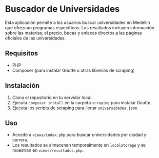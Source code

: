 # Buscador de Universidades

Esta aplicación permite a los usuarios buscar universidades en Medellín que ofrezcan programas específicos. Los resultados incluyen información sobre las materias, el precio, becas y enlaces directos a las páginas oficiales de las universidades.

## Requisitos
- PHP
- Composer (para instalar Goutte u otras librerías de scraping)

## Instalación
1. Clona el repositorio en tu servidor local.
2. Ejecuta `composer install` en la carpeta `scraping` para instalar Goutte.
3. Ejecuta los scripts de scraping para llenar `universidades.json`.

## Uso
- Accede a `views/index.php` para buscar universidades por ciudad y carrera.
- Los resultados se almacenan temporalmente en `localStorage` y se muestran en `views/resultados.php`.
